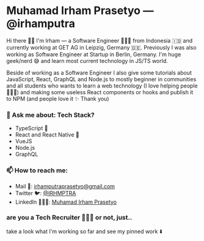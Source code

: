 # Muhamad Irham Prasetyo — @irhamputra

Hi there 👋🏼 I'm Irham — a Software Engineer 👨🏻‍💻 from Indonesia 🇮🇩 and currently working at GET AG in Leipzig, Germany 🇩🇪. Previously I was also working as Software Engineer at Startup in Berlin, Germany. I'm huge geek/nerd 😅 and learn most current technology in JS/TS world. 

Beside of working as a Software Engineer I also give some tutorials about JavaScript, React, GraphQL and Node.js to mostly beginner in communities and all students who wants to learn a web technology (I love helping people 🙋🏻‍♂️) and making some useless React components or hooks and publish it to NPM (and people love it ✨ Thank you)

### 💬 Ask me about: Tech Stack?
* TypeScript 🖤
* React and React Native 💝
* VueJS
* Node.js
* GraphQL

### 📫 How to reach me:
- Mail 📩: irhamputraprasetyo@gmail.com
- Twitter 🐦: [@IRHMPTRA](https://twitter.com/irhmptra)
- LinkedIn 👨🏻‍💼: [Muhamad Irham Prasetyo](https://www.linkedin.com/in/muhamad-irham-prasetyo/)

### are you a Tech Recruiter 🕵🏻‍♀️ or not, just..
take a look what I'm working so far and see my pinned work ⬇️



<!--
**irhamputra/irhamputra** is a ✨ _special_ ✨ repository because its `README.md` (this file) appears on your GitHub profile.

Here are some ideas to get you started:

- 🔭 I’m currently working on ...
- 🌱 I’m currently learning ...
- 👯 I’m looking to collaborate on ...
- 🤔 I’m looking for help with ...
- 💬 Ask me about ...
- 📫 How to reach me: ...
- 😄 Pronouns: ...
- ⚡ Fun fact: ...
-->
